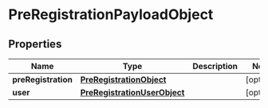 

# PreRegistrationPayloadObject


## Properties

| Name | Type | Description | Notes |
|------------ | ------------- | ------------- | -------------|
|**preRegistration** | [**PreRegistrationObject**](PreRegistrationObject.md) |  |  [optional] |
|**user** | [**PreRegistrationUserObject**](PreRegistrationUserObject.md) |  |  [optional] |



